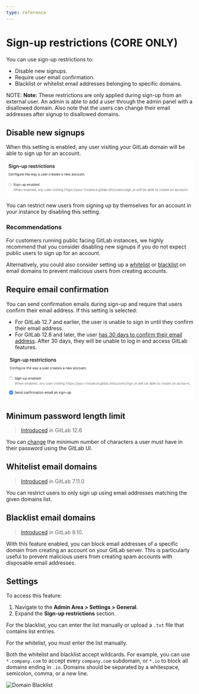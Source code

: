 ```yaml
---
type: reference
---
```


# Sign-up restrictions **(CORE ONLY)**

You can use sign-up restrictions to:

- Disable new signups.
- Require user email confirmation.
- Blacklist or whitelist email addresses belonging to specific domains.

NOTE: **Note:**
These restrictions are only applied during sign-up from an external user. An admin is
able to add a user through the admin panel with a disallowed domain. Also
note that the users can change their email addresses after signup to
disallowed domains.

## Disable new signups

When this setting is enabled, any user visiting your GitLab domain will be able to sign up for an account.

![Disable signups](img/disable_signup_v12_7.png)

You can restrict new users from signing up by themselves for an account in your instance by disabling this setting.

### Recommendations

For customers running public facing GitLab instances, we highly recommend that you
consider disabling new signups if you do not expect public users to sign up for an
account.

Alternatively, you could also consider setting up a
[whitelist](#whitelist-email-domains) or [blacklist](#blacklist-email-domains) on
email domains to prevent malicious users from creating accounts.

## Require email confirmation

You can send confirmation emails during sign-up and require that users confirm
their email address. If this setting is selected:

- For GitLab 12.7 and earlier, the user is unable to sign in until they confirm their
  email address.
- For GitLab 12.8 and later, the user [has 30 days to confirm their email address](https://gitlab.com/gitlab-org/gitlab-foss/-/merge_requests/31245).
  After 30 days, they will be unable to log in and access GitLab features.

![Email confirmation](img/email_confirmation_v12_7.png)

## Minimum password length limit

> [Introduced](https://gitlab.com/gitlab-org/gitlab/-/merge_requests/20661) in GitLab 12.6

You can [change](../../../security/password_length_limits.md#modify-minimum-password-length-using-gitlab-ui)
the minimum number of characters a user must have in their password using the GitLab UI.

## Whitelist email domains

> [Introduced][ce-598] in GitLab 7.11.0

You can restrict users to only sign up using email addresses matching the given
domains list.

## Blacklist email domains

> [Introduced][ce-5259] in GitLab 8.10.

With this feature enabled, you can block email addresses of a specific domain
from creating an account on your GitLab server. This is particularly useful
to prevent malicious users from creating spam accounts with disposable email
addresses.

## Settings

To access this feature:

1. Navigate to the **Admin Area > Settings > General**.
1. Expand the **Sign-up restrictions** section.

For the blacklist, you can enter the list manually or upload a `.txt` file that
contains list entries.

For the whitelist, you must enter the list manually.

Both the whitelist and blacklist accept wildcards. For example, you can use
`*.company.com` to accept every `company.com` subdomain, or `*.io` to block all
domains ending in `.io`. Domains should be separated by a whitespace,
semicolon, comma, or a new line.

![Domain Blacklist](img/domain_blacklist.png)

<!-- ## Troubleshooting

Include any troubleshooting steps that you can foresee. If you know beforehand what issues
one might have when setting this up, or when something is changed, or on upgrading, it's
important to describe those, too. Think of things that may go wrong and include them here.
This is important to minimize requests for support, and to avoid doc comments with
questions that you know someone might ask.

Each scenario can be a third-level heading, e.g. `### Getting error message X`.
If you have none to add when creating a doc, leave this section in place
but commented out to help encourage others to add to it in the future. -->

[ce-5259]: https://gitlab.com/gitlab-org/gitlab-foss/-/merge_requests/5259
[ce-598]: https://gitlab.com/gitlab-org/gitlab-foss/-/merge_requests/598
